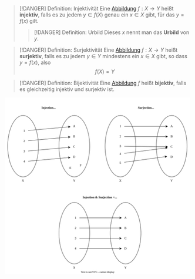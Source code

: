 > [!DANGER] Definition: Injektivität
> Eine [Abbildung](Abbildung.md) $f: X \to Y$ heißt **injektiv**, falls es zu jedem $y \in f(X)$ genau ein $x \in X$ gibt, für das $y = f(x)$ gilt.
> > [!DANGER] Definition: Urbild
> > Dieses $x$ nennt man das **Urbild** von $y$.

> [!DANGER] Definition: Surjektivität
> Eine [Abbildung](Abbildung.md) $f: X \to Y$ heißt **surjektiv**, falls es zu jedem $y\in Y$ mindestens ein $x \in X$ gibt, so dass $y = f(x)$, also 
> $$f(X) = Y$$

> [!DANGER] Definition: Bijektivität
> Eine [Abbildung](Abbildung.md) $f$ heißt **bijektiv**, falls es gleichzeitig injektiv und surjektiv ist.

![Injection, Surjection, Bijection](Resources/Injection,%20Surjection,%20Bijection.svg)
